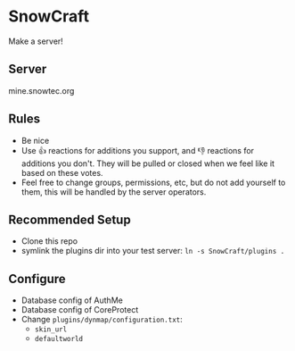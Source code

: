 # SnowCraft
Make a server!

Server
-----
mine.snowtec.org

Rules
-----
* Be nice
* Use :+1: reactions for additions you support, and :-1: reactions for additions you don't. They will be pulled or closed when we feel like it based on these votes.
* Feel free to change groups, permissions, etc, but do not add yourself to them, this will be handled by the server operators.

Recommended Setup
-----------------
* Clone this repo
* symlink the plugins dir into your test server: `ln -s SnowCraft/plugins .`


Configure
------------
- Database config of AuthMe
- Database config of CoreProtect
- Change `plugins/dynmap/configuration.txt`:
    - `skin_url`
    - `defaultworld`
